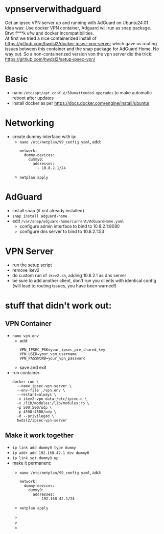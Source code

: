 # vpnserverwithadguard
Get an ipsec VPN server up and running with AdGuard on Ubuntu24.01    
Idea was: Use docker VPN container, Adguard will run as snap package.  
Btw: f***k ufw and docker incompatibilities.  
At first we tried a nice containerized install of https://github.com/hwdsl2/docker-ipsec-vpn-server which gave us routing issues between this container and the snap package for AdGuard Home. No way out. So a non-containerized version von the vpn server did the trick: https://github.com/hwdsl2/setup-ipsec-vpn/

# Basic
- nano `/etc/apt/apt.conf.d/50unattended-upgrades` to make automatic reboot after updates
- install docker as per https://docs.docker.com/engine/install/ubuntu/

# Networking
- create dummy interface with ip:
  - `nano /etc/netplan/99_config.yaml`, add:  
    ```
    network:
      dummy-devices:
        dummy0:
          addresses:
            - 10.8.2.1/24
     ```
  - `netplan apply`

# AdGuard
- install snap (if not already installed)
- `snap install adguard-home`
- edit `/var/snap/adguard-home/current/AdGuardHome.yaml`
  - configure admin interface to bind to 10.8.2.1:8080
  - configure dns server to bind to 10.8.2.1:53
  
# VPN Server
- run the setup script
- remove ikev2
- do custom run of `ikev2.sh`, adding 10.8.2.1 as dns server
- be sure to add another client, don't run you clients with identical config (will lead to routing issues, you have been warned!)



# stuff that didn't work out:
## VPN Container
- `nano vpn.env`
  - add
    ```
    VPN_IPSEC_PSK=your_ipsec_pre_shared_key
    VPN_USER=your_vpn_username
    VPN_PASSWORD=your_vpn_password
    ```
  - save and exit
- run container:
  ```
  docker run \
    --name ipsec-vpn-server \
    --env-file ./vpn.env \
    --restart=always \
    -v ikev2-vpn-data:/etc/ipsec.d \
    -v /lib/modules:/lib/modules:ro \
    -p 500:500/udp \
    -p 4500:4500/udp \
    -d --privileged \
    hwdsl2/ipsec-vpn-server
  ```
## Make it work together
- `ip link add dummy0 type dummy`
- `ip addr add 192.168.42.1 dev dummy0`
- `ip link set dummy0 up`
- make it permanent:
  - `nano /etc/netplan/99_config.yaml`, add:  
    ```
    network:
      dummy-devices:
        dummy0:
          addresses:
            - 192.168.42.1/24
     ```
  - `netplan apply`
  - 
 
  -  
    
  - 
 
